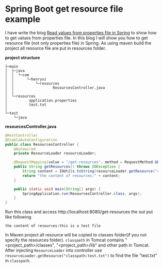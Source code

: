 # Spring Boot get resource file example
I have write the blog [Read values from properties file in Spring](http://www.henryxi.com/read-values-from-properties-file-in-spring) to 
show how to get values from properties file. In this blog I will show you how to get resource file (not only properties file)
in Spring. As using maven build the project all resource file are put in resources folder. 

**project structure**
```
├─main
│  ├─java
│  │  └─com
│  │      └─henryxi
│  │          └─resources
│  │                  ResourcesController.java
│  │
│  └─resources
│          application.properties
│          test.txt
│
└─test
    └─java
```

**resourcesController.java**
```java
@RestController
@EnableAutoConfiguration
public class ResourcesController {
    @Autowired
    private ResourceLoader resourceLoader;

    @RequestMapping(value = "/get-resources", method = RequestMethod.GET)
    public String getResources() throws IOException {
        String content = IOUtils.toString(resourceLoader.getResource("classpath:test.txt").getInputStream());
        return "the content of resources:" + content;
    }

    public static void main(String[] args) {
        SpringApplication.run(ResourcesController.class, args);
    }
}
```
Run this class and access http://localhost:8080/get-resources the out put like following
```
the content of resources:this is a test file
```

In Maven project all resource will be copied to classes folder(if you not specify the resources folder). `classpath`
in Tomcat contains "<project_path>/classes", "<project_path>/lib" and other path in Tomcat. After injecting `ResourceLoader` into controller
use `resourceLoader.getResource("classpath:test.txt")` to find the file "test.txt" in `classpath`.

